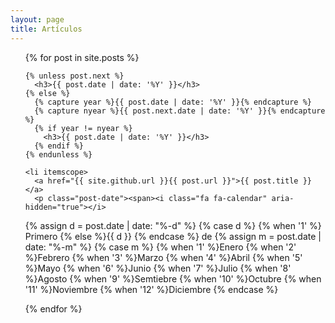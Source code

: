 ```yaml
---
layout: page
title: Artículos
---
```

<ul class="posts">
  {% for post in site.posts %}

    {% unless post.next %}
      <h3>{{ post.date | date: '%Y' }}</h3>
    {% else %}
      {% capture year %}{{ post.date | date: '%Y' }}{% endcapture %}
      {% capture nyear %}{{ post.next.date | date: '%Y' }}{% endcapture %}
      {% if year != nyear %}
        <h3>{{ post.date | date: '%Y' }}</h3>
      {% endif %}
    {% endunless %}

    <li itemscope>
      <a href="{{ site.github.url }}{{ post.url }}">{{ post.title }}</a>
      <p class="post-date"><span><i class="fa fa-calendar" aria-hidden="true"></i>
  {% assign d = post.date | date: "%-d"  %}
  {% case d %}
    {% when '1' %} Primero
    {% else %}{{ d }}
  {% endcase %} de
  {% assign m = post.date | date: "%-m" %}
  {% case m %}
    {% when '1' %}Enero
    {% when '2' %}Febrero
    {% when '3' %}Marzo
    {% when '4' %}Abril
    {% when '5' %}Mayo
    {% when '6' %}Junio
    {% when '7' %}Julio
    {% when '8' %}Agosto
    {% when '9' %}Semtiebre
    {% when '10' %}Octubre
    {% when '11' %}Noviembre
    {% when '12' %}Diciembre
  {% endcase %}</span></p>
    </li>

  {% endfor %}
</ul>
